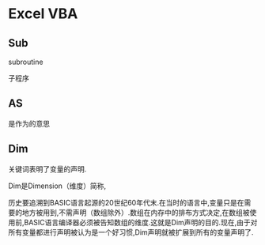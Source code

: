 # Excel VBA #

## Sub ##
subroutine

子程序

## AS ##
是作为的意思 

## Dim ##
关键词表明了变量的声明.

Dim是Dimension（维度）简称,

历史要追溯到BASIC语言起源的20世纪60年代末.在当时的语言中,变量只是在需要的地方被用到,不需声明（数组除外）.数组在内存中的排布方式决定,在数组被使用前,BASIC语言编译器必须被告知数组的维度.这就是Dim声明的目的.现在,由于对所有变量都进行声明被认为是一个好习惯,Dim声明就被扩展到所有的变量声明了.